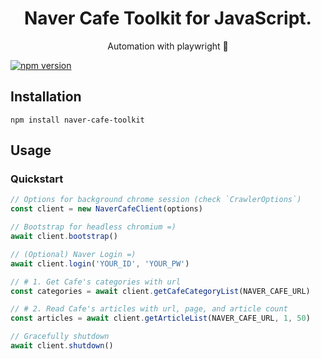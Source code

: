 <div align="center">
	<h1>Naver Cafe Toolkit for JavaScript.</h1>
	<p>Automation with playwright 🚀</p>
</div>

[![npm version](https://badge.fury.io/js/naver-cafe-toolkit.svg)](https://www.npmjs.com/package/naver-cafe-toolkit)

## Installation

```
npm install naver-cafe-toolkit
```


## Usage

### Quickstart

```ts
// Options for background chrome session (check `CrawlerOptions`)
const client = new NaverCafeClient(options)

// Bootstrap for headless chromium =)
await client.bootstrap()

// (Optional) Naver Login =)
await client.login('YOUR_ID', 'YOUR_PW')

// # 1. Get Cafe's categories with url
const categories = await client.getCafeCategoryList(NAVER_CAFE_URL)

// # 2. Read Cafe's articles with url, page, and article count
const articles = await client.getArticleList(NAVER_CAFE_URL, 1, 50)

// Gracefully shutdown
await client.shutdown()
```
